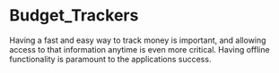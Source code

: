 # Budget_Trackers
Having a fast and easy way to track money is important, and allowing access to that information anytime is even more critical. Having offline functionality is paramount to the applications success.
